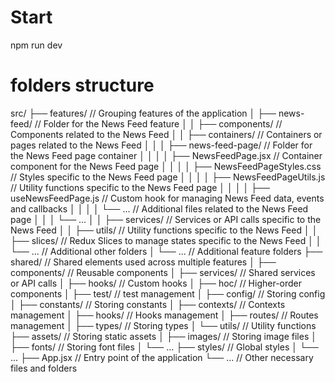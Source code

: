 
# Start
npm run dev

# folders structure
src/
├── features/       // Grouping features of the application
│   ├── news-feed/        // Folder for the News Feed feature
│   │   ├── components/   // Components related to the News Feed
│   │   ├── containers/   // Containers or pages related to the News Feed
│   │   │   ├── news-feed-page/                // Folder for the News Feed page container
│   │   │   │   ├── NewsFeedPage.jsx         // Container component for the News Feed page
│   │   │   │   ├── NewsFeedPageStyles.css   // Styles specific to the News Feed page
│   │   │   │   ├── NewsFeedPageUtils.js     // Utility functions specific to the News Feed page
│   │   │   │   ├── useNewsFeedPage.js       // Custom hook for managing News Feed data, events and callbacks
│   │   │   │   └── ...                      // Additional files related to the News Feed page
│   │   │   └── ...
│   │   ├── services/     // Services or API calls specific to the News Feed
│   │   ├── utils/        // Utility functions specific to the News Feed
│   │   ├── slices/       // Redux Slices to manage states specific to the News Feed
│   │   └── ...           // Additional other folders
│   └── ...               // Additional feature folders
├── shared/         // Shared elements used across multiple features
│   ├── components/ // Reusable components
│   ├── services/   // Shared services or API calls
│   ├── hooks/      // Custom hooks
│   ├── hoc/        // Higher-order components
│   ├── test/       // test management
│   ├── config/     // Storing config
│   ├── constants/  // Storing constants
│   ├── contexts/   // Contexts management
│   ├── hooks/      // Hooks management
│   ├── routes/     // Routes management
│   ├── types/      // Storing types
│   └── utils/      // Utility functions
├── assets/         // Storing static assets
│   ├── images/     // Storing image files
│   ├── fonts/      // Storing font files
│   └── ...
├── styles/         // Global styles
│   └── ...
├── App.jsx         // Entry point of the application
└── ...             // Other necessary files and folders